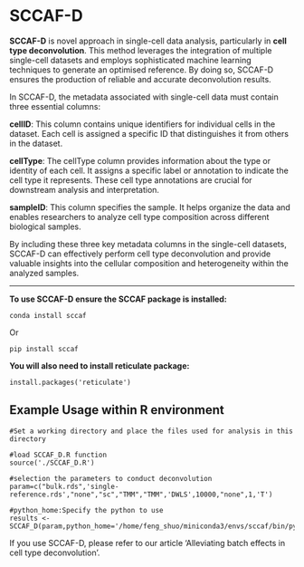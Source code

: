SCCAF-D
=====

**SCCAF-D** is novel approach in single-cell data analysis, particularly in **cell type deconvolution**. This method leverages the integration of multiple single-cell datasets and employs sophisticated machine learning techniques to generate an optimised reference. By doing so, SCCAF-D ensures the production of reliable and accurate deconvolution results.

In SCCAF-D, the metadata associated with single-cell data must contain three essential columns:

**cellID**: This column contains unique identifiers for individual cells in the dataset. Each cell is assigned a specific ID that distinguishes it from others in the dataset.

**cellType**: The cellType column provides information about the type or identity of each cell. It assigns a specific label or annotation to indicate the cell type it represents. These cell type annotations are crucial for downstream analysis and interpretation.

**sampleID**: This column specifies the sample. It helps organize the data and enables researchers to analyze cell type composition across different biological samples.

By including these three key metadata columns in the single-cell datasets, SCCAF-D can effectively perform cell type deconvolution and provide valuable insights into the cellular composition and heterogeneity within the analyzed samples.


----

**To use SCCAF-D ensure the SCCAF package is installed:**
```
conda install sccaf
```
Or

```
pip install sccaf
```

**You will also need to install reticulate package:**
```
install.packages('reticulate')
```
Example
Usage within R environment
--
```
#Set a working directory and place the files used for analysis in this directory

#load SCCAF_D.R function
source('./SCCAF_D.R')

#selection the parameters to conduct deconvolution
param=c("bulk.rds",'single-reference.rds',"none","sc","TMM","TMM",'DWLS',10000,"none",1,'T')

#python_home:Specify the python to use
results <- SCCAF_D(param,python_home='/home/feng_shuo/miniconda3/envs/sccaf/bin/python')
```
If you use SCCAF-D, please refer to our article ‘Alleviating batch effects in cell type deconvolution’.
